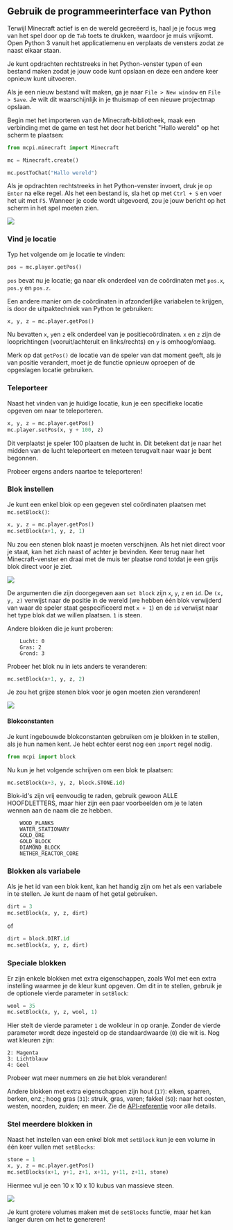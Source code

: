 ## Gebruik de programmeerinterface van Python

Terwijl Minecraft actief is en de wereld gecreëerd is, haal je je focus weg van het spel door op de `Tab` toets te drukken, waardoor je muis vrijkomt. Open Python 3 vanuit het applicatiemenu en verplaats de vensters zodat ze naast elkaar staan.

Je kunt opdrachten rechtstreeks in het Python-venster typen of een bestand maken zodat je jouw code kunt opslaan en deze een andere keer opnieuw kunt uitvoeren.

Als je een nieuw bestand wilt maken, ga je naar `File > New window` en `File > Save`. Je wilt dit waarschijnlijk in je thuismap of een nieuwe projectmap opslaan.

Begin met het importeren van de Minecraft-bibliotheek, maak een verbinding met de game en test het door het bericht "Hallo wereld" op het scherm te plaatsen:

```python
from mcpi.minecraft import Minecraft 

mc = Minecraft.create() 

mc.postToChat("Hallo wereld")
```

Als je opdrachten rechtstreeks in het Python-venster invoert, druk je op `Enter` na elke regel. Als het een bestand is, sla het op met `Ctrl + S` en voer het uit met `F5`. Wanneer je code wordt uitgevoerd, zou je jouw bericht op het scherm in het spel moeten zien.

![](images/helloworld.gif)

### Vind je locatie

Typ het volgende om je locatie te vinden:

```python
pos = mc.player.getPos()
```

`pos` bevat nu je locatie; ga naar elk onderdeel van de coördinaten met `pos.x`, `pos.y` en `pos.z`.

Een andere manier om de coördinaten in afzonderlijke variabelen te krijgen, is door de uitpaktechniek van Python te gebruiken:

```python
x, y, z = mc.player.getPos()
```

Nu bevatten `x`, `y`en `z` elk onderdeel van je positiecoördinaten. `x` en `z` zijn de looprichtingen (vooruit/achteruit en links/rechts) en `y` is omhoog/omlaag.

Merk op dat `getPos()` de locatie van de speler van dat moment geeft, als je van positie verandert, moet je de functie opnieuw oproepen of de opgeslagen locatie gebruiken.

### Teleporteer

Naast het vinden van je huidige locatie, kun je een specifieke locatie opgeven om naar te teleporteren.

```python
x, y, z = mc.player.getPos()
mc.player.setPos(x, y + 100, z)
```

Dit verplaatst je speler 100 plaatsen de lucht in. Dit betekent dat je naar het midden van de lucht teleporteert en meteen terugvalt naar waar je bent begonnen.

Probeer ergens anders naartoe te teleporteren!

### Blok instellen

Je kunt een enkel blok op een gegeven stel coördinaten plaatsen met `mc.setBlock()`:

```python
x, y, z = mc.player.getPos()
mc.setBlock(x+1, y, z, 1)
```

Nu zou een stenen blok naast je moeten verschijnen. Als het niet direct voor je staat, kan het zich naast of achter je bevinden. Keer terug naar het Minecraft-venster en draai met de muis ter plaatse rond totdat je een grijs blok direct voor je ziet.

![](images/mcpi-setblock.png)

De argumenten die zijn doorgegeven aan `set block` zijn `x`, `y`, `z` en `id`. De `(x, y, z)` verwijst naar de positie in de wereld (we hebben één blok verwijderd van waar de speler staat gespecificeerd met `x + 1`) en de `id` verwijst naar het type blok dat we willen plaatsen. `1` is steen.

Andere blokken die je kunt proberen:
```
    Lucht: 0
    Gras: 2
    Grond: 3
```    

Probeer het blok nu in iets anders te veranderen:

```python
mc.setBlock(x+1, y, z, 2)
```

Je zou het grijze stenen blok voor je ogen moeten zien veranderen!

![](images/mcpi-setblock2.png)

#### Blokconstanten

Je kunt ingebouwde blokconstanten gebruiken om je blokken in te stellen, als je hun namen kent. Je hebt echter eerst nog een `import` regel nodig.

```python
from mcpi import block
```

Nu kun je het volgende schrijven om een blok te plaatsen:

```python
mc.setBlock(x+3, y, z, block.STONE.id)
```

Blok-id's zijn vrij eenvoudig te raden, gebruik gewoon ALLE HOOFDLETTERS, maar hier zijn een paar voorbeelden om je te laten wennen aan de naam die ze hebben.
```
    WOOD_PLANKS
    WATER_STATIONARY
    GOLD_ORE
    GOLD_BLOCK
    DIAMOND_BLOCK
    NETHER_REACTOR_CORE
```    

### Blokken als variabele

Als je het id van een blok kent, kan het handig zijn om het als een variabele in te stellen. Je kunt de naam of het getal gebruiken.

```python
dirt = 3
mc.setBlock(x, y, z, dirt)
```

of

```python
dirt = block.DIRT.id
mc.setBlock(x, y, z, dirt)
```

### Speciale blokken

Er zijn enkele blokken met extra eigenschappen, zoals Wol met een extra instelling waarmee je de kleur kunt opgeven. Om dit in te stellen, gebruik je de optionele vierde parameter in `setBlock`:

```python
wool = 35
mc.setBlock(x, y, z, wool, 1)
```

Hier stelt de vierde parameter `1` de wolkleur in op oranje. Zonder de vierde parameter wordt deze ingesteld op de standaardwaarde (`0`) die wit is. Nog wat kleuren zijn:

    2: Magenta
    3: Lichtblauw
    4: Geel
    

Probeer wat meer nummers en zie het blok veranderen!

Andere blokken met extra eigenschappen zijn hout (`17`): eiken, sparren, berken, enz.; hoog gras (`31`): struik, gras, varen; fakkel (`50`): naar het oosten, westen, noorden, zuiden; en meer. Zie de [API-referentie](http://www.stuffaboutcode.com/p/minecraft-api-reference.html) voor alle details.

### Stel meerdere blokken in

Naast het instellen van een enkel blok met `setBlock` kun je een volume in één keer vullen met `setBlocks`:

```python
stone = 1
x, y, z = mc.player.getPos()
mc.setBlocks(x+1, y+1, z+1, x+11, y+11, z+11, stone)
```

Hiermee vul je een 10 x 10 x 10 kubus van massieve steen.

![](images/mcpi-setblocks.png)

Je kunt grotere volumes maken met de `setBlocks` functie, maar het kan langer duren om het te genereren!